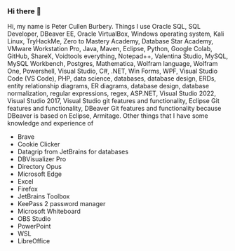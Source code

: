 ### Hi there 👋
Hi, my name is Peter Cullen Burbery.
Things I use
Oracle SQL, SQL Developer, DBeaver EE, Oracle VirtualBox, Windows operating system, Kali Linux, TryHackMe, Zero to Mastery Academy, Database Star Academy, VMware Workstation Pro, Java, Maven, Eclipse, Python, Google Colab,
GitHub, ShareX, Voidtools everything, Notepad++, Valentina Studio, MySQL, MySQL Workbench, Postgres, Mathematica, Wolfram language, Wolfram One, Powershell, Visual Studio, C#, .NET, Win Forms, WPF,  Visual Studio Code (VS Code),
PHP, data science, databases, database design, ERDs, entity relationship diagrams, ER diagrams, database design, database normalization, regular expressions, regex, ASP.NET, Visual Studio 2022, Visual Studio 2017, Visual Studio git features and functionality, Eclipse Git features and functionality, DBeaver Git features and functionality because DBeaver is based on Eclipse, Armitage.
Other things that I have some knowledge and experience of
* Brave
* Cookie Clicker
* Datagrip from JetBrains for databases
* DBVisualizer Pro
* Directory Opus
* Microsoft Edge
* Excel
* Firefox
* JetBrains Toolbox
* KeePass 2 password manager
* Microsoft Whiteboard
* OBS Studio
* PowerPoint
* WSL
* LibreOffice
